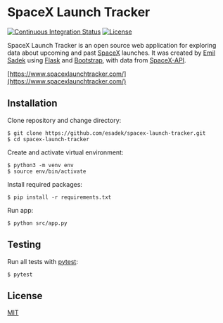 # SpaceX Launch Tracker

[![Continuous Integration Status](https://img.shields.io/github/workflow/status/esadek/spacex-launch-tracker/Continuous%20Integration)](https://github.com/esadek/spacex-launch-tracker/actions/workflows/ci.yml)
[![License](https://img.shields.io/github/license/esadek/spacex-launch-tracker)](https://github.com/esadek/spacex-launch-tracker/blob/main/LICENSE)

SpaceX Launch Tracker is an open source web application for exploring data about upcoming and past [SpaceX](https://www.spacex.com/) launches. It was created by [Emil Sadek](https://emilsadek.com) using [Flask](https://github.com/pallets/flask) and [Bootstrap](https://github.com/twbs/bootstrap), with data from [SpaceX-API](https://github.com/r-spacex/SpaceX-API).

[https://www.spacexlaunchtracker.com/](https://www.spacexlaunchtracker.com/)

## Installation

Clone repository and change directory:
```
$ git clone https://github.com/esadek/spacex-launch-tracker.git
$ cd spacex-launch-tracker
```
Create and activate virtual environment:
```
$ python3 -m venv env
$ source env/bin/activate
```
Install required packages:
```
$ pip install -r requirements.txt
```
Run app:
```
$ python src/app.py
```

## Testing
Run all tests with [pytest](https://docs.pytest.org/en/stable/):
```
$ pytest
```

## License

[MIT](https://github.com/esadek/spacex-launch-tracker/blob/main/LICENSE)